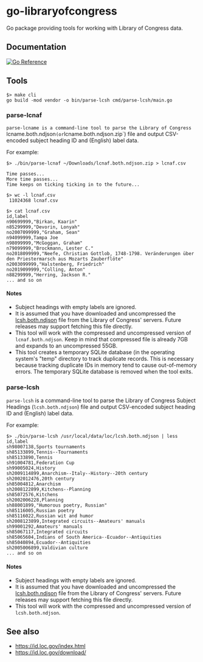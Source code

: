 # go-libraryofcongress

Go package providing tools for working with Library of Congress data.

## Documentation

[![Go Reference](https://pkg.go.dev/badge/github.com/sfomuseum/go-libraryofcongress.svg)](https://pkg.go.dev/github.com/sfomuseum/go-libraryofcongress)

## Tools

```
$> make cli
go build -mod vendor -o bin/parse-lcsh cmd/parse-lcsh/main.go
```

### parse-lcnaf

`parse-lcname is a command-line tool to parse the Library of Congress `lcname.both.ndjson` (or `lcname.both.ndjson.zip`) file and output CSV-encoded subject heading ID and (English) label data.

For example:

```
$> ./bin/parse-lcnaf ~/Downloads/lcnaf.both.ndjson.zip > lcnaf.csv

Time passes...
More time passes...
Time keeps on ticking ticking in to the future...

$> wc -l lcnaf.csv
 11024368 lcnaf.csv

$> cat lcnaf.csv
id,label
n90699999,"Birkan, Kaarin"
n85299999,"Devorin, Lonyah"
no2007099999,"Graham, Sean"
n94099999,Tampa Joe
n98099999,"McGoggan, Graham"
n79099999,"Brockmann, Lester C."
no2018099999,"Neefe, Christian Gottlob, 1748-1798. Veränderungen über den Priestermarsch aus Mozarts Zauberflöte"
n2003099999,"Halstenberg, Friedrich"
no2019099999,"Colling, Anton"
n88299999,"Herring, Jackson R."
... and so on
```

#### Notes

* Subject headings with empty labels are ignored.
* It is assumed that you have downloaded and uncompressed the [lcsh.both.ndjson](https://id.loc.gov/download) file from the Library of Congress' servers. Future releases may support fetching this file directly.
* This tool will work with the compressed and uncompressed version of `lcnaf.both.ndjson`. Keep in mind that compressed file is already 7GB and expands to an uncompressed 55GB.
* This tool creates a temporary SQLite database (in the operating system's "temp" directory to track duplicate records. This is necessary because tracking duplicate IDs in memory tend to cause out-of-memory errors. The temporary SQLite database is removed when the tool exits.

### parse-lcsh

`parse-lcsh` is a command-line tool to parse the Library of Congress Subject Headings (`lcsh.both.ndjson`) file and output CSV-encoded subject heading ID and (English) label data.

For example:

```
$> ./bin/parse-lcsh /usr/local/data/loc/lcsh.both.ndjson | less
id,label
sh98007138,Sports tournaments
sh85133899,Tennis--Tournaments
sh85133890,Tennis
sh91004781,Federation Cup
sh99005024,History
sh2009114899,Anarchism--Italy--History--20th century
sh2002012476,20th century
sh85004812,Anarchism
sh2008122899,Kitchens--Planning
sh85072576,Kitchens
sh2002006228,Planning
sh88001899,"Humorous poetry, Russian"
sh85116005,Russian poetry
sh85116022,Russian wit and humor
sh2008123899,Integrated circuits--Amateurs' manuals
sh99001292,Amateurs' manuals
sh85067117,Integrated circuits
sh85065604,Indians of South America--Ecuador--Antiquities
sh85040894,Ecuador--Antiquities
sh2005006899,Valdivian culture
... and so on
```

#### Notes

* Subject headings with empty labels are ignored.
* It is assumed that you have downloaded and uncompressed the [lcsh.both.ndjson](https://id.loc.gov/download) file from the Library of Congress' servers. Future releases may support fetching this file directly.
* This tool will work with the compressed and uncompressed version of `lcsh.both.ndjson`.

## See also

* https://id.loc.gov/index.html
* https://id.loc.gov/download/